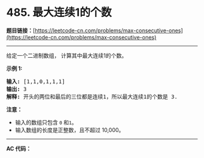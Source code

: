 # 485. 最大连续1的个数

**题目链接：**[https://leetcode-cn.com/problems/max-consecutive-ones](https://leetcode-cn.com/problems/max-consecutive-ones)

---

<div class="content__1Y2H">
 <div class="notranslate">
  <p>给定一个二进制数组， 计算其中最大连续1的个数。</p> 
  <p><strong>示例 1:</strong></p> 
  <pre class="language-text"><strong>输入:</strong> [1,1,0,1,1,1]
<strong>输出:</strong> 3
<strong>解释:</strong> 开头的两位和最后的三位都是连续1，所以最大连续1的个数是 3.
</pre> 
  <p><strong>注意：</strong></p> 
  <ul> 
   <li>输入的数组只包含&nbsp;<code>0</code> 和<code>1</code>。</li> 
   <li>输入数组的长度是正整数，且不超过 10,000。</li> 
  </ul> 
 </div>
</div>

---

**AC 代码：**

```java

```